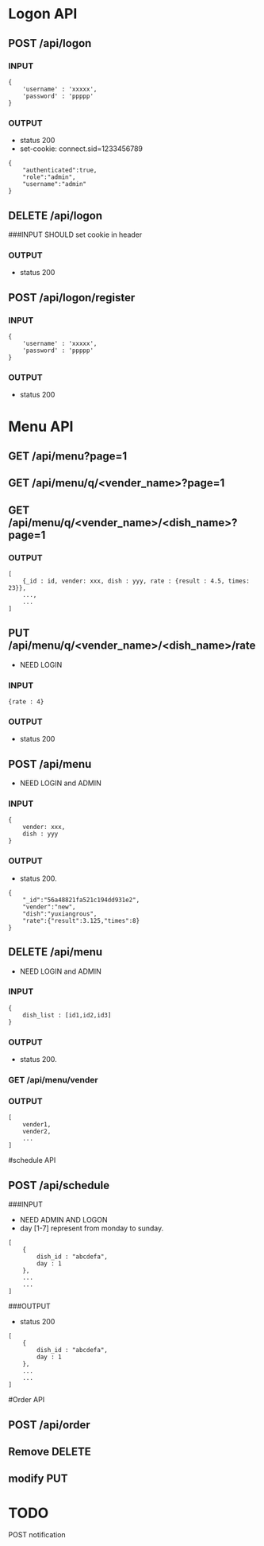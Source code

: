 # Logon API

## POST /__api__/logon

### INPUT

~~~
{
    'username' : 'xxxxx',
    'password' : 'ppppp'
}
~~~

### OUTPUT

* status 200
* set-cookie: connect.sid=1233456789

~~~
{
    "authenticated":true,
    "role":"admin",
    "username":"admin"
}
~~~


## DELETE /__api__/logon

###INPUT
SHOULD set cookie in header

### OUTPUT

* status 200

## POST /__api__/logon/register

### INPUT
~~~
{
    'username' : 'xxxxx',
    'password' : 'ppppp'
}
~~~

### OUTPUT

* status 200


# Menu API

## GET /__api__/menu?page=1
## GET /__api__/menu/q/\<vender_name\>?page=1
## GET /__api__/menu/q/\<vender_name\>/\<dish_name\>?page=1

### OUTPUT

~~~
[
    {_id : id, vender: xxx, dish : yyy, rate : {result : 4.5, times: 23}},
    ...,
    ...
]
~~~

## PUT /__api__/menu/q/\<vender_name\>/\<dish_name\>/rate

* NEED LOGIN

### INPUT

~~~
{rate : 4}
~~~

### OUTPUT
* status 200


## POST /__api__/menu

* NEED LOGIN and ADMIN

### INPUT

~~~   
{
    vender: xxx, 
    dish : yyy
}
~~~

### OUTPUT

* status 200.

~~~
{  
    "_id":"56a48821fa521c194dd931e2",
    "vender":"new",
    "dish":"yuxiangrous",
    "rate":{"result":3.125,"times":8}
}
~~~

## DELETE /__api__/menu

* NEED LOGIN and ADMIN

### INPUT

~~~
{
    dish_list : [id1,id2,id3]
}
~~~

### OUTPUT

* status 200.

### GET /__api__/menu/vender

### OUTPUT

~~~
[
    vender1,
    vender2,
    ...
]
~~~

#schedule API

## POST /__api__/schedule

###INPUT

* NEED ADMIN AND LOGON
* day [1-7] represent from monday to sunday.
~~~
[
    {
        dish_id : "abcdefa",
        day : 1
    },
    ...
    ...
]
~~~

###OUTPUT

* status 200

~~~
[
    {
        dish_id : "abcdefa",
        day : 1
    },
    ...
    ...
]
~~~

#Order API

## POST /__api__/order

## Remove DELETE     

## modify PUT


# TODO
POST notification
